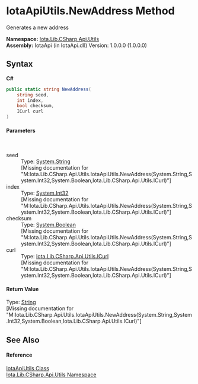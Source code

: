 # IotaApiUtils.NewAddress Method 
 

Generates a new address

**Namespace:**&nbsp;<a href="N_Iota_Lib_CSharp_Api_Utils">Iota.Lib.CSharp.Api.Utils</a><br />**Assembly:**&nbsp;IotaApi (in IotaApi.dll) Version: 1.0.0.0 (1.0.0.0)

## Syntax

**C#**<br />
``` C#
public static string NewAddress(
	string seed,
	int index,
	bool checksum,
	ICurl curl
)
```


#### Parameters
&nbsp;<dl><dt>seed</dt><dd>Type: <a href="http://msdn2.microsoft.com/en-us/library/s1wwdcbf" target="_blank">System.String</a><br />\[Missing <param name="seed"/> documentation for "M:Iota.Lib.CSharp.Api.Utils.IotaApiUtils.NewAddress(System.String,System.Int32,System.Boolean,Iota.Lib.CSharp.Api.Utils.ICurl)"\]</dd><dt>index</dt><dd>Type: <a href="http://msdn2.microsoft.com/en-us/library/td2s409d" target="_blank">System.Int32</a><br />\[Missing <param name="index"/> documentation for "M:Iota.Lib.CSharp.Api.Utils.IotaApiUtils.NewAddress(System.String,System.Int32,System.Boolean,Iota.Lib.CSharp.Api.Utils.ICurl)"\]</dd><dt>checksum</dt><dd>Type: <a href="http://msdn2.microsoft.com/en-us/library/a28wyd50" target="_blank">System.Boolean</a><br />\[Missing <param name="checksum"/> documentation for "M:Iota.Lib.CSharp.Api.Utils.IotaApiUtils.NewAddress(System.String,System.Int32,System.Boolean,Iota.Lib.CSharp.Api.Utils.ICurl)"\]</dd><dt>curl</dt><dd>Type: <a href="T_Iota_Lib_CSharp_Api_Utils_ICurl">Iota.Lib.CSharp.Api.Utils.ICurl</a><br />\[Missing <param name="curl"/> documentation for "M:Iota.Lib.CSharp.Api.Utils.IotaApiUtils.NewAddress(System.String,System.Int32,System.Boolean,Iota.Lib.CSharp.Api.Utils.ICurl)"\]</dd></dl>

#### Return Value
Type: <a href="http://msdn2.microsoft.com/en-us/library/s1wwdcbf" target="_blank">String</a><br />\[Missing <returns> documentation for "M:Iota.Lib.CSharp.Api.Utils.IotaApiUtils.NewAddress(System.String,System.Int32,System.Boolean,Iota.Lib.CSharp.Api.Utils.ICurl)"\]

## See Also


#### Reference
<a href="T_Iota_Lib_CSharp_Api_Utils_IotaApiUtils">IotaApiUtils Class</a><br /><a href="N_Iota_Lib_CSharp_Api_Utils">Iota.Lib.CSharp.Api.Utils Namespace</a><br />